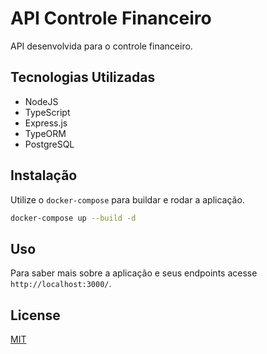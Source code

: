 # API Controle Financeiro

API desenvolvida para o controle financeiro.

## Tecnologias Utilizadas

- NodeJS
- TypeScript
- Express.js
- TypeORM
- PostgreSQL

## Instalação
Utilize o `docker-compose` para buildar e rodar a aplicação.  
```bash
docker-compose up --build -d
```

## Uso
Para saber mais sobre a aplicação e seus endpoints acesse `http://localhost:3000/`.

## License
[MIT](https://choosealicense.com/licenses/mit/)

